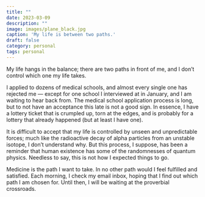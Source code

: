 ```yaml
---
title: ""
date: 2023-03-09
description: ""
image: images/plane_black.jpg
caption: 'My life is between two paths.'
draft: false
category: personal
tags: personal
---
```


My life hangs in the balance; there are two paths in front of me, and I don’t control which one my life takes. 

I applied to dozens of medical schools, and almost every single one has rejected me — except for one school I interviewed at in January, and I am waiting to hear back from. The medical school application process is long, but to not have an acceptance this late is not a good sign. In essence, I have a lottery ticket that is crumpled up, torn at the edges, and is probably for a lottery that already happened (but at least I have one). 

It is difficult to accept that my life is controlled by unseen and unpredictable forces; much like the radioactive decay of alpha particles from an unstable isotope, I don’t understand why. But this process, I suppose, has been a reminder that human existence has some of the randomnesses of quantum physics. Needless to say, this is not how I expected things to go.

Medicine is the path I want to take. In no other path would I feel fulfilled and satisfied. Each morning, I check my email inbox, hoping that I find out which path I am chosen for. Until then, I will be waiting at the proverbial crossroads.
